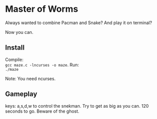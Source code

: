 # Master of Worms

Always wanted to combine Pacman and Snake? And play it on terminal? 

Now you can.

## Install

Compile:  
```gcc maze.c -lncurses -o maze```. 
Run:  
```./maze```

Note: You need ncurses. 

## Gameplay

keys: a,s,d,w to control the snekman.  Try to get as big as you can.  120 seconds to go.  Beware of the ghost.




